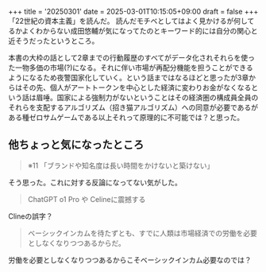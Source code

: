 +++
title = '20250301'
date = 2025-03-01T10:15:05+09:00
draft = false
+++
「22世紀の資本主義」を読んだ。
読んだモチベとしてはよく見かけるが何してるかよくわからない成田悠輔が気になってたのとキーワード的には自分の関心と近そうだったというところ。

本書の大枠の話として2章までの行動履歴のすべてがデータ化されそれらを使った一物多価の市場(?)になる。それに伴い市場が再配分機能を担うことができるようになるため夜警国家化していく。という話まではなるほどと思ったが3章からはその先、個人がアートトークンを中心とした経済に変わりお金がなくなるという話は眉唾。国家による強制力がないということはその経済圏の構成員全員のそれらを支配するアルゴリズム（招き猫アルゴリズム）への同意が必要であるがある種ゼロサムゲームである以上それって原理的に不可能では？と思った。  

## 他ちょっと気になったところ
> ※11 「ブランドや知名度は長い時間をかけないと築けない」

そう思った。これに対する反論になってない気がした。  

> ChatGPT o1 Pro や Celineに震撼する

Clineの誤字？

> ベーシックインカムを待たずとも、すでに人類は市場経済での労働を必要としなくなりつつあるからだ。

労働を必要としなくなりつつあるからこそベーシックインカム必要なのでは？